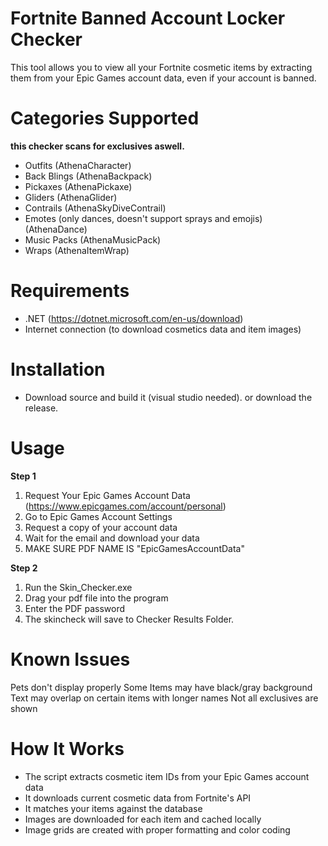 # Fortnite Banned Account Locker Checker
This tool allows you to view all your Fortnite cosmetic items by extracting them from your Epic Games account data, even if your account is banned.

# Categories Supported
**this checker scans for exclusives aswell.**
* Outfits (AthenaCharacter)
* Back Blings (AthenaBackpack)
* Pickaxes (AthenaPickaxe)
* Gliders (AthenaGlider)
* Contrails (AthenaSkyDiveContrail)
* Emotes (only dances, doesn't support sprays and emojis) (AthenaDance)
* Music Packs (AthenaMusicPack)
* Wraps (AthenaItemWrap)

# Requirements
* .NET (https://dotnet.microsoft.com/en-us/download)
* Internet connection (to download cosmetics data and item images)

# Installation
* Download source and build it (visual studio needed). or download the release.

# Usage
**Step 1**
1. Request Your Epic Games Account Data (https://www.epicgames.com/account/personal)
2. Go to Epic Games Account Settings
3. Request a copy of your account data
4. Wait for the email and download your data
5. MAKE SURE PDF NAME IS "EpicGamesAccountData"

**Step 2**
1. Run the Skin_Checker.exe
2. Drag your pdf file into the program
3. Enter the PDF password
4. The skincheck will save to Checker Results Folder.

# Known Issues
Pets don't display properly
Some Items may have black/gray background
Text may overlap on certain items with longer names
Not all exclusives are shown

# How It Works
* The script extracts cosmetic item IDs from your Epic Games account data
* It downloads current cosmetic data from Fortnite's API
* It matches your items against the database
* Images are downloaded for each item and cached locally
* Image grids are created with proper formatting and color coding
